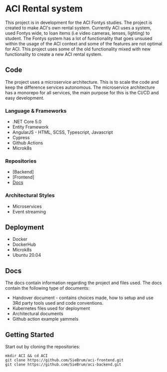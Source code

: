 # ACI Rental system

This project is in development for the ACI Fontys studies. The project is created to make ACI's own rental system.
Currently ACI uses a system, used Fontys wide, to loan items (i.e video cameras, lenses, lighting) to student. The Fontys system has a lot of functionality that goes unsused within the usage of the ACI context and some of the features are not optimal for ACI. This project uses some of the old functionality mixed with new functionality to create a new ACI rental system.

## Code
The project uses a microservice architecture. This is to scale the code and keep the difference services autonomous. The microservice architecture has a monorepo for all services, the main purpose for this is the CI/CD and easy development. 

### Language & Frameworks
- .NET Core 5.0
- Entity Framework
- AngularJS - HTML, SCSS, Typescript, Javascript
- Cypress
- Github Actions
- Microk8s

### Repositories
- [Backend]
- [Frontend]
- [Docs](https://github.com/SieBrum/aci-docs)

### Architectural Styles
* Microservices
* Event streaming

## Deployment
* Docker
* DockerHub
* Microk8s
* Ubuntu 20.04

## Docs
The docs contain information regarding the project and files used. The docs contain the following type of documents:
- Handover document - contains choices made, how to setup and use 3Rd party tools used and code conventions.
- Kubernetes files used for deployment
- Architectural documents
- Github action example yammels

## Getting Started
Start out by cloning the repositories:
```shell
mkdir ACI && cd ACI
git clone https://github.com/SieBrum/aci-frontend.git
git clone https://github.com/SieBrum/aci-backend.git
```
